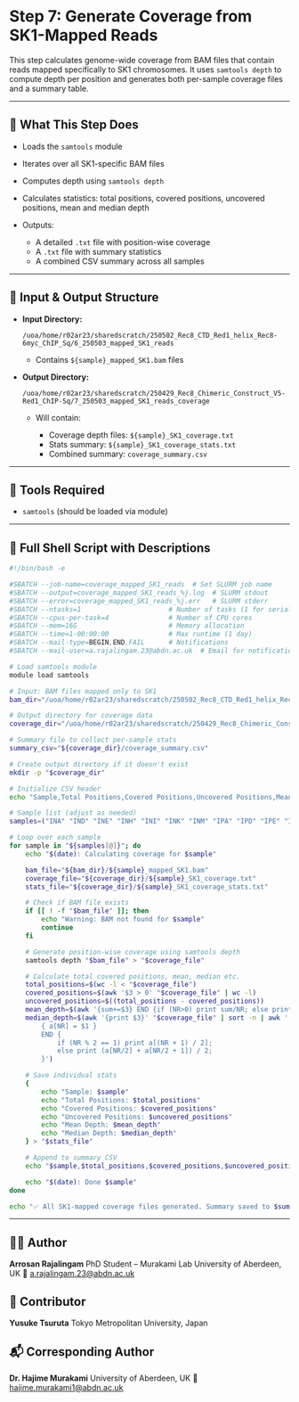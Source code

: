 # Step 7: Generate Coverage from SK1-Mapped Reads

This step calculates genome-wide coverage from BAM files that contain reads mapped specifically to SK1 chromosomes. It uses `samtools depth` to compute depth per position and generates both per-sample coverage files and a summary table.

---

## 📌 What This Step Does

* Loads the `samtools` module
* Iterates over all SK1-specific BAM files
* Computes depth using `samtools depth`
* Calculates statistics: total positions, covered positions, uncovered positions, mean and median depth
* Outputs:

  * A detailed `.txt` file with position-wise coverage
  * A `.txt` file with summary statistics
  * A combined CSV summary across all samples

---

## 📁 Input & Output Structure

* **Input Directory:**

  ```
  /uoa/home/r02ar23/sharedscratch/250502_Rec8_CTD_Red1_helix_Rec8-6myc_ChIP_Sq/6_250503_mapped_SK1_reads
  ```

  * Contains `${sample}_mapped_SK1.bam` files

* **Output Directory:**

  ```
  /uoa/home/r02ar23/sharedscratch/250429_Rec8_Chimeric_Construct_V5-Red1_ChIP-Sq/7_250503_mapped_SK1_reads_coverage
  ```

  * Will contain:

    * Coverage depth files: `${sample}_SK1_coverage.txt`
    * Stats summary: `${sample}_SK1_coverage_stats.txt`
    * Combined summary: `coverage_summary.csv`

---

## 🧪 Tools Required

* `samtools` (should be loaded via module)

---

## 📜 Full Shell Script with Descriptions

```bash
#!/bin/bash -e

#SBATCH --job-name=coverage_mapped_SK1_reads  # Set SLURM job name
#SBATCH --output=coverage_mapped_SK1_reads_%j.log  # SLURM stdout
#SBATCH --error=coverage_mapped_SK1_reads_%j.err   # SLURM stderr
#SBATCH --ntasks=1                      # Number of tasks (1 for serial)
#SBATCH --cpus-per-task=4               # Number of CPU cores
#SBATCH --mem=16G                       # Memory allocation
#SBATCH --time=1-00:00:00               # Max runtime (1 day)
#SBATCH --mail-type=BEGIN,END,FAIL      # Notifications
#SBATCH --mail-user=a.rajalingam.23@abdn.ac.uk  # Email for notifications

# Load samtools module
module load samtools

# Input: BAM files mapped only to SK1
bam_dir="/uoa/home/r02ar23/sharedscratch/250502_Rec8_CTD_Red1_helix_Rec8-6myc_ChIP_Sq/6_250503_mapped_SK1_reads"

# Output directory for coverage data
coverage_dir="/uoa/home/r02ar23/sharedscratch/250429_Rec8_Chimeric_Construct_V5-Red1_ChIP-Sq/7_250503_mapped_SK1_reads_coverage"

# Summary file to collect per-sample stats
summary_csv="${coverage_dir}/coverage_summary.csv"

# Create output directory if it doesn't exist
mkdir -p "$coverage_dir"

# Initialize CSV header
echo "Sample,Total Positions,Covered Positions,Uncovered Positions,Mean Depth,Median Depth" > "$summary_csv"

# Sample list (adjust as needed)
samples=("INA" "IND" "INE" "INH" "INI" "INK" "INM" "IPA" "IPD" "IPE" "IPH" "IPI" "IPK" "IPM")

# Loop over each sample
for sample in "${samples[@]}"; do
    echo "$(date): Calculating coverage for $sample"

    bam_file="${bam_dir}/${sample}_mapped_SK1.bam"
    coverage_file="${coverage_dir}/${sample}_SK1_coverage.txt"
    stats_file="${coverage_dir}/${sample}_SK1_coverage_stats.txt"

    # Check if BAM file exists
    if [[ ! -f "$bam_file" ]]; then
        echo "Warning: BAM not found for $sample"
        continue
    fi

    # Generate position-wise coverage using samtools depth
    samtools depth "$bam_file" > "$coverage_file"

    # Calculate total covered positions, mean, median etc.
    total_positions=$(wc -l < "$coverage_file")
    covered_positions=$(awk '$3 > 0' "$coverage_file" | wc -l)
    uncovered_positions=$((total_positions - covered_positions))
    mean_depth=$(awk '{sum+=$3} END {if (NR>0) print sum/NR; else print 0}' "$coverage_file")
    median_depth=$(awk '{print $3}' "$coverage_file" | sort -n | awk '
        { a[NR] = $1 }
        END {
            if (NR % 2 == 1) print a[(NR + 1) / 2];
            else print (a[NR/2] + a[NR/2 + 1]) / 2;
        }')

    # Save individual stats
    {
        echo "Sample: $sample"
        echo "Total Positions: $total_positions"
        echo "Covered Positions: $covered_positions"
        echo "Uncovered Positions: $uncovered_positions"
        echo "Mean Depth: $mean_depth"
        echo "Median Depth: $median_depth"
    } > "$stats_file"

    # Append to summary CSV
    echo "$sample,$total_positions,$covered_positions,$uncovered_positions,$mean_depth,$median_depth" >> "$summary_csv"

    echo "$(date): Done $sample"
done

echo "✅ All SK1-mapped coverage files generated. Summary saved to $summary_csv."
```

---

## 👨‍🔬 Author

**Arrosan Rajalingam**
PhD Student – Murakami Lab
University of Aberdeen, UK
📧 [a.rajalingam.23@abdn.ac.uk](mailto:a.rajalingam.23@abdn.ac.uk)

## 🤝 Contributor

**Yusuke Tsuruta**
Tokyo Metropolitan University, Japan

## 📬 Corresponding Author

**Dr. Hajime Murakami**
University of Aberdeen, UK
📧 [hajime.murakami1@abdn.ac.uk](mailto:hajime.murakami1@abdn.ac.uk)
